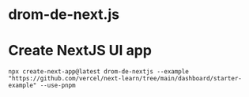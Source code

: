 # drom-de-next.js

# Create NextJS UI app

    npx create-next-app@latest drom-de-nextjs --example "https://github.com/vercel/next-learn/tree/main/dashboard/starter-example" --use-pnpm